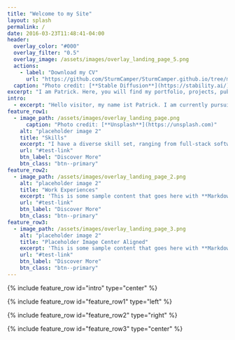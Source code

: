 ```yaml
---
title: "Welcome to my Site"
layout: splash
permalink: /
date: 2016-03-23T11:48:41-04:00
header:
  overlay_color: "#000"
  overlay_filter: "0.5"
  overlay_image: /assets/images/overlay_landing_page_5.png
  actions:
    - label: "Download my CV"
      url: "https://github.com/SturmCamper/SturmCamper.github.io/tree/master/assets/CV/test.pdf"
  caption: "Photo credit: [**Stable Diffusion**](https://stability.ai/)"
excerpt: "I am Patrick. Here, you will find my portfolio, projects, publication and contact information."
intro: 
  - excerpt: "Hello visitor, my name ist Patrick. I am currently pursuing a master's in medical informatics with a strong passion for technology. My hobbies include tinkering, sports, and I have a keen interest in AI and software development. I love sports, particularly bouldering and volleyball."
feature_row1:
  - image_path: /assets/images/overlay_landing_page.png
      caption: "Photo credit: [**Unsplash**](https://unsplash.com)"
    alt: "placeholder image 2"
    title: "Skills"
    excerpt: "I have a diverse skill set, ranging from full-stack software development and networking to some experience with machine learning in neuroscience."
    url: "#test-link"
    btn_label: "Discover More"
    btn_class: "btn--primary"
feature_row2:
  - image_path: /assets/images/overlay_landing_page_2.png
    alt: "placeholder image 2"
    title: "Work Experiences"
    excerpt: 'This is some sample content that goes here with **Markdown** formatting. Right aligned with `type="right"`'
    url: "#test-link"
    btn_label: "Discover More"
    btn_class: "btn--primary"
feature_row3:
  - image_path: /assets/images/overlay_landing_page_3.png
    alt: "placeholder image 2"
    title: "Placeholder Image Center Aligned"
    excerpt: 'This is some sample content that goes here with **Markdown** formatting. Centered with `type="center"`'
    url: "#test-link"
    btn_label: "Discover More"
    btn_class: "btn--primary"
---
```


{% include feature_row id="intro" type="center" %}

{% include feature_row id="feature_row1" type="left" %}

{% include feature_row id="feature_row2" type="right" %}

{% include feature_row id="feature_row3" type="center" %}
